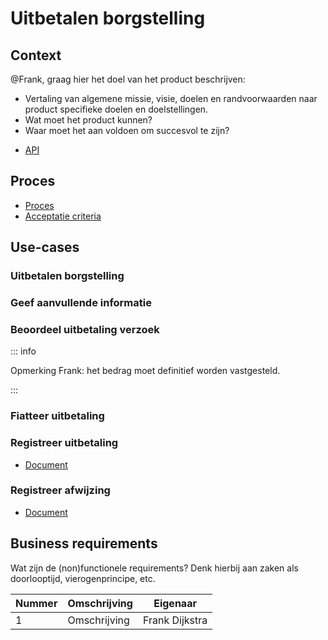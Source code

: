 # Uitbetalen borgstelling

## Context

@Frank, graag hier het doel van het product beschrijven:

* Vertaling van algemene missie, visie, doelen en randvoorwaarden naar product specifieke doelen en doelstellingen.
* Wat moet het product kunnen?
* Waar moet het aan voldoen om succesvol te zijn?

<!-- einde -->

* [API](product.openapi.yml)

## Proces

* [Proces](proces.bpmn)
* [Acceptatie criteria](proces.feature)

## Use-cases

### Uitbetalen borgstelling

### Geef aanvullende informatie

### Beoordeel uitbetaling verzoek

::: info

Opmerking Frank: het bedrag moet definitief worden vastgesteld.

:::

### Fiatteer uitbetaling

### Registreer uitbetaling

* [Document](uitbetaling.message.md)

### Registreer afwijzing

* [Document](afwijzing.message.md)

## Business requirements

Wat zijn de (non)functionele requirements? Denk hierbij aan zaken als doorlooptijd, vierogenprincipe, etc.

| Nummer | Omschrijving                         | Eigenaar                  |
| -------| ------------------------------------ | ------------------------- |
| 1      | Omschrijving                         | Frank Dijkstra            |
